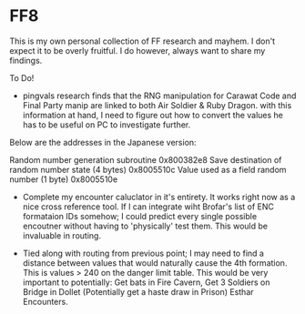 # FF8

This is my own personal collection of FF research and mayhem. 
I don't expect it to be overly fruitful. 
I do however, always want to share my findings. 


To Do!

* pingvals research finds that the RNG manipulation for Carawat Code and Final Party manip are linked to both Air Soldier & Ruby Dragon.
  with this information at hand, I need to figure out how to convert the values he has to be useful on PC to investigate further.
  
Below are the addresses in the Japanese version:

Random number generation subroutine
0x800382e8
Save destination of random number state (4 bytes)
0x8005510c
Value used as a field random number (1 byte)
0x8005510e


* Complete my encounter caluclator in it's entirety. 
  It works right now as a nice cross reference tool. If I can integrate wiht Brofar's list of ENC formataion IDs somehow;
  I could predict every single possible encoutner without having to 'physically' test them.
  This would be invaluable in routing.
  
 
* Tied along with routing from previous point; I may need to find a distance between values that would naturally cause the 4th formation.
  This is values > 240 on the danger limit table.
  This would be very important to potentially: 
                                                Get bats in Fire Cavern,
                                                Get 3 Soldiers on Bridge in Dollet
                                                (Potentially get a haste draw in Prison)
                                                Esthar Encounters. 
                                                
